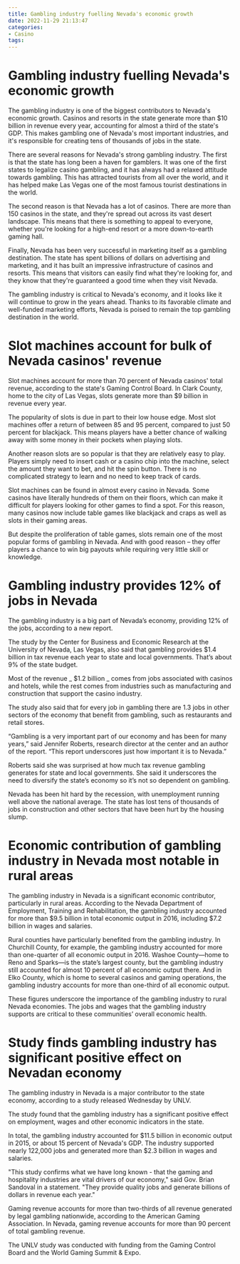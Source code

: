 ```yaml
---
title: Gambling industry fuelling Nevada's economic growth 
date: 2022-11-29 21:13:47
categories:
- Casino
tags:
---
```



#  Gambling industry fuelling Nevada's economic growth 

The gambling industry is one of the biggest contributors to Nevada's economic growth. Casinos and resorts in the state generate more than $10 billion in revenue every year, accounting for almost a third of the state's GDP. This makes gambling one of Nevada's most important industries, and it's responsible for creating tens of thousands of jobs in the state.

There are several reasons for Nevada's strong gambling industry. The first is that the state has long been a haven for gamblers. It was one of the first states to legalize casino gambling, and it has always had a relaxed attitude towards gambling. This has attracted tourists from all over the world, and it has helped make Las Vegas one of the most famous tourist destinations in the world.

The second reason is that Nevada has a lot of casinos. There are more than 150 casinos in the state, and they're spread out across its vast desert landscape. This means that there is something to appeal to everyone, whether you're looking for a high-end resort or a more down-to-earth gaming hall.

Finally, Nevada has been very successful in marketing itself as a gambling destination. The state has spent billions of dollars on advertising and marketing, and it has built an impressive infrastructure of casinos and resorts. This means that visitors can easily find what they're looking for, and they know that they're guaranteed a good time when they visit Nevada.

The gambling industry is critical to Nevada's economy, and it looks like it will continue to grow in the years ahead. Thanks to its favorable climate and well-funded marketing efforts, Nevada is poised to remain the top gambling destination in the world.

#  Slot machines account for bulk of Nevada casinos' revenue 

Slot machines account for more than 70 percent of Nevada casinos' total revenue, according to the state's Gaming Control Board. In Clark County, home to the city of Las Vegas, slots generate more than $9 billion in revenue every year. 

The popularity of slots is due in part to their low house edge. Most slot machines offer a return of between 85 and 95 percent, compared to just 50 percent for blackjack. This means players have a better chance of walking away with some money in their pockets when playing slots. 

Another reason slots are so popular is that they are relatively easy to play. Players simply need to insert cash or a casino chip into the machine, select the amount they want to bet, and hit the spin button. There is no complicated strategy to learn and no need to keep track of cards. 

Slot machines can be found in almost every casino in Nevada. Some casinos have literally hundreds of them on their floors, which can make it difficult for players looking for other games to find a spot. For this reason, many casinos now include table games like blackjack and craps as well as slots in their gaming areas. 

But despite the proliferation of table games, slots remain one of the most popular forms of gambling in Nevada. And with good reason – they offer players a chance to win big payouts while requiring very little skill or knowledge.

#  Gambling industry provides 12% of jobs in Nevada 

The gambling industry is a big part of Nevada’s economy, providing 12% of the jobs, according to a new report.

The study by the Center for Business and Economic Research at the University of Nevada, Las Vegas, also said that gambling provides $1.4 billion in tax revenue each year to state and local governments. That’s about 9% of the state budget.

Most of the revenue _ $1.2 billion _ comes from jobs associated with casinos and hotels, while the rest comes from industries such as manufacturing and construction that support the casino industry.

The study also said that for every job in gambling there are 1.3 jobs in other sectors of the economy that benefit from gambling, such as restaurants and retail stores.

“Gambling is a very important part of our economy and has been for many years,” said Jennifer Roberts, research director at the center and an author of the report. “This report underscores just how important it is to Nevada.”

Roberts said she was surprised at how much tax revenue gambling generates for state and local governments. She said it underscores the need to diversify the state’s economy so it’s not so dependent on gambling.

Nevada has been hit hard by the recession, with unemployment running well above the national average. The state has lost tens of thousands of jobs in construction and other sectors that have been hurt by the housing slump.

#  Economic contribution of gambling industry in Nevada most notable in rural areas 

The gambling industry in Nevada is a significant economic contributor, particularly in rural areas. According to the Nevada Department of Employment, Training and Rehabilitation, the gambling industry accounted for more than $9.5 billion in total economic output in 2016, including $7.2 billion in wages and salaries.

Rural counties have particularly benefited from the gambling industry. In Churchill County, for example, the gambling industry accounted for more than one-quarter of all economic output in 2016. Washoe County—home to Reno and Sparks—is the state’s largest county, but the gambling industry still accounted for almost 10 percent of all economic output there. And in Elko County, which is home to several casinos and gaming operations, the gambling industry accounts for more than one-third of all economic output.

These figures underscore the importance of the gambling industry to rural Nevada economies. The jobs and wages that the gambling industry supports are critical to these communities’ overall economic health.

#  Study finds gambling industry has significant positive effect on Nevadan economy

The gambling industry in Nevada is a major contributor to the state economy, according to a study released Wednesday by UNLV.

The study found that the gambling industry has a significant positive effect on employment, wages and other economic indicators in the state.

In total, the gambling industry accounted for $11.5 billion in economic output in 2015, or about 15 percent of Nevada's GDP. The industry supported nearly 122,000 jobs and generated more than $2.3 billion in wages and salaries.

"This study confirms what we have long known - that the gaming and hospitality industries are vital drivers of our economy," said Gov. Brian Sandoval in a statement. "They provide quality jobs and generate billions of dollars in revenue each year."

Gaming revenue accounts for more than two-thirds of all revenue generated by legal gambling nationwide, according to the American Gaming Association. In Nevada, gaming revenue accounts for more than 90 percent of total gambling revenue.

The UNLV study was conducted with funding from the Gaming Control Board and the World Gaming Summit & Expo.